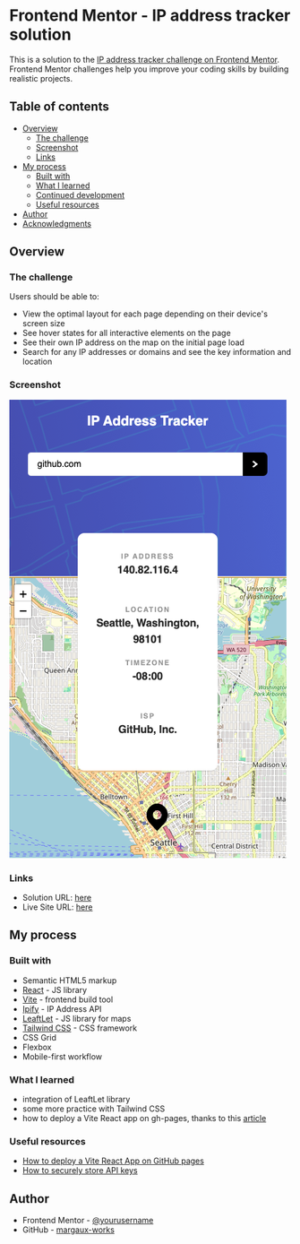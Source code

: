 # Frontend Mentor - IP address tracker solution

This is a solution to the [IP address tracker challenge on Frontend Mentor](https://www.frontendmentor.io/challenges/ip-address-tracker-I8-0yYAH0). Frontend Mentor challenges help you improve your coding skills by building realistic projects.

## Table of contents

- [Overview](#overview)
  - [The challenge](#the-challenge)
  - [Screenshot](#screenshot)
  - [Links](#links)
- [My process](#my-process)
  - [Built with](#built-with)
  - [What I learned](#what-i-learned)
  - [Continued development](#continued-development)
  - [Useful resources](#useful-resources)
- [Author](#author)
- [Acknowledgments](#acknowledgments)

## Overview

### The challenge

Users should be able to:

- View the optimal layout for each page depending on their device's screen size
- See hover states for all interactive elements on the page
- See their own IP address on the map on the initial page load
- Search for any IP addresses or domains and see the key information and location

### Screenshot

![Mobile View](./src/assets/screenshot_mobile.png)

### Links

- Solution URL: [here](https://www.frontendmentor.io/solutions/ip-address-tracker-with-react-IDgiqEoI9w)
- Live Site URL: [here](https://margaux-works.github.io/ip-address-tracker/)

## My process

### Built with

- Semantic HTML5 markup
- [React](https://reactjs.org/) - JS library
- [Vite](https://vite.dev/) - frontend build tool
- [Ipify](https://www.ipify.org/) - IP Address API
- [LeaftLet](https://leafletjs.com/) - JS library for maps
- [Tailwind CSS](https://tailwindcss.com/) - CSS framework
- CSS Grid
- Flexbox
- Mobile-first workflow

### What I learned

- integration of LeaftLet library
- some more practice with Tailwind CSS
- how to deploy a Vite React app on gh-pages, thanks to this [article](https://medium.com/@devxprite/how-to-deploy-vite-react-app-to-github-pages-00e150f73961)

### Useful resources

- [How to deploy a Vite React App on GitHub pages](https://medium.com/@devxprite/how-to-deploy-vite-react-app-to-github-pages-00e150f73961)
- [How to securely store API keys](https://www.freecodecamp.org/news/how-to-securely-store-api-keys-4ff3ea19ebda/)

## Author

- Frontend Mentor - [@yourusername](https://www.frontendmentor.io/profile/margaux-works)
- GitHub - [margaux-works](https://github.com/margaux-works)
